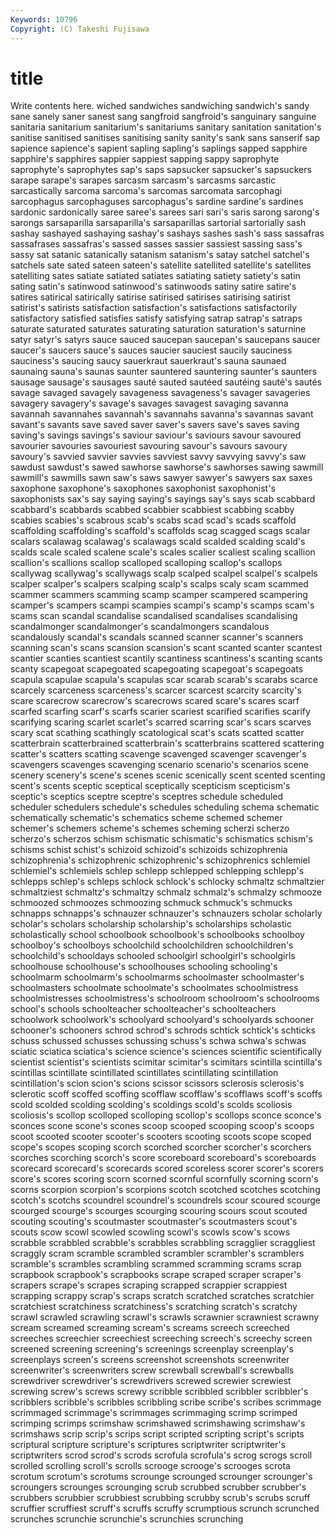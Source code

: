 ```yaml
---
Keywords: 10796 
Copyright: (C) Takeshi Fujisawa
---
```


# title

Write contents here.
wiched sandwiches sandwiching
sandwich's sandy sane sanely saner sanest sang sangfroid sangfroid's sanguinary
sanguine sanitaria sanitarium sanitarium's sanitariums sanitary sanitation sanitation's sanitise sanitised
sanitises sanitising sanity sanity's sank sans sanserif sap sapience sapience's
sapient sapling sapling's saplings sapped sapphire sapphire's sapphires sappier sappiest
sapping sappy saprophyte saprophyte's saprophytes sap's saps sapsucker sapsucker's sapsuckers
sarape sarape's sarapes sarcasm sarcasm's sarcasms sarcastic sarcastically sarcoma sarcoma's
sarcomas sarcomata sarcophagi sarcophagus sarcophaguses sarcophagus's sardine sardine's sardines sardonic
sardonically saree saree's sarees sari sari's saris sarong sarong's sarongs
sarsaparilla sarsaparilla's sarsaparillas sartorial sartorially sash sashay sashayed sashaying sashay's
sashays sashes sash's sass sassafras sassafrases sassafras's sassed sasses sassier
sassiest sassing sass's sassy sat satanic satanically satanism satanism's satay
satchel satchel's satchels sate sated sateen sateen's satellite satellited satellite's
satellites satelliting sates satiate satiated satiates satiating satiety satiety's satin
sating satin's satinwood satinwood's satinwoods satiny satire satire's satires satirical
satirically satirise satirised satirises satirising satirist satirist's satirists satisfaction satisfaction's
satisfactions satisfactorily satisfactory satisfied satisfies satisfy satisfying satrap satrap's satraps
saturate saturated saturates saturating saturation saturation's saturnine satyr satyr's satyrs
sauce sauced saucepan saucepan's saucepans saucer saucer's saucers sauce's sauces
saucier sauciest saucily sauciness sauciness's saucing saucy sauerkraut sauerkraut's sauna
saunaed saunaing sauna's saunas saunter sauntered sauntering saunter's saunters sausage
sausage's sausages sauté sauted sautéed sautéing sauté's sautés savage savaged
savagely savageness savageness's savager savageries savagery savagery's savage's savages savagest
savaging savanna savannah savannahes savannah's savannahs savanna's savannas savant savant's
savants save saved saver saver's savers save's saves saving saving's
savings savings's saviour saviour's saviours savour savoured savourier savouries savouriest
savouring savour's savours savoury savoury's savvied savvier savvies savviest savvy
savvying savvy's saw sawdust sawdust's sawed sawhorse sawhorse's sawhorses sawing
sawmill sawmill's sawmills sawn saw's saws sawyer sawyer's sawyers sax
saxes saxophone saxophone's saxophones saxophonist saxophonist's saxophonists sax's say saying
saying's sayings say's says scab scabbard scabbard's scabbards scabbed scabbier
scabbiest scabbing scabby scabies scabies's scabrous scab's scabs scad scad's
scads scaffold scaffolding scaffolding's scaffold's scaffolds scag scagged scags scalar
scalars scalawag scalawag's scalawags scald scalded scalding scald's scalds scale
scaled scalene scale's scales scalier scaliest scaling scallion scallion's scallions
scallop scalloped scalloping scallop's scallops scallywag scallywag's scallywags scalp scalped
scalpel scalpel's scalpels scalper scalper's scalpers scalping scalp's scalps scaly
scam scammed scammer scammers scamming scamp scamper scampered scampering scamper's
scampers scampi scampies scampi's scamp's scamps scam's scams scan scandal
scandalise scandalised scandalises scandalising scandalmonger scandalmonger's scandalmongers scandalous scandalously scandal's
scandals scanned scanner scanner's scanners scanning scan's scans scansion scansion's
scant scanted scanter scantest scantier scanties scantiest scantily scantiness scantiness's
scanting scants scanty scapegoat scapegoated scapegoating scapegoat's scapegoats scapula scapulae
scapula's scapulas scar scarab scarab's scarabs scarce scarcely scarceness scarceness's
scarcer scarcest scarcity scarcity's scare scarecrow scarecrow's scarecrows scared scare's
scares scarf scarfed scarfing scarf's scarfs scarier scariest scarified scarifies
scarify scarifying scaring scarlet scarlet's scarred scarring scar's scars scarves
scary scat scathing scathingly scatological scat's scats scatted scatter scatterbrain
scatterbrained scatterbrain's scatterbrains scattered scattering scatter's scatters scatting scavenge scavenged
scavenger scavenger's scavengers scavenges scavenging scenario scenario's scenarios scene scenery
scenery's scene's scenes scenic scenically scent scented scenting scent's scents
sceptic sceptical sceptically scepticism scepticism's sceptic's sceptics sceptre sceptre's sceptres
schedule scheduled scheduler schedulers schedule's schedules scheduling schema schematic schematically
schematic's schematics scheme schemed schemer schemer's schemers scheme's schemes scheming
scherzi scherzo scherzo's scherzos schism schismatic schismatic's schismatics schism's schisms
schist schist's schizoid schizoid's schizoids schizophrenia schizophrenia's schizophrenic schizophrenic's schizophrenics
schlemiel schlemiel's schlemiels schlep schlepp schlepped schlepping schlepp's schlepps schlep's
schleps schlock schlock's schlocky schmaltz schmaltzier schmaltziest schmaltz's schmaltzy schmalz
schmalz's schmalzy schmooze schmoozed schmoozes schmoozing schmuck schmuck's schmucks schnapps
schnapps's schnauzer schnauzer's schnauzers scholar scholarly scholar's scholars scholarship scholarship's
scholarships scholastic scholastically school schoolbook schoolbook's schoolbooks schoolboy schoolboy's schoolboys
schoolchild schoolchildren schoolchildren's schoolchild's schooldays schooled schoolgirl schoolgirl's schoolgirls schoolhouse
schoolhouse's schoolhouses schooling schooling's schoolmarm schoolmarm's schoolmarms schoolmaster schoolmaster's schoolmasters
schoolmate schoolmate's schoolmates schoolmistress schoolmistresses schoolmistress's schoolroom schoolroom's schoolrooms school's
schools schoolteacher schoolteacher's schoolteachers schoolwork schoolwork's schoolyard schoolyard's schoolyards schooner
schooner's schooners schrod schrod's schrods schtick schtick's schticks schuss schussed
schusses schussing schuss's schwa schwa's schwas sciatic sciatica sciatica's science
science's sciences scientific scientifically scientist scientist's scientists scimitar scimitar's scimitars
scintilla scintilla's scintillas scintillate scintillated scintillates scintillating scintillation scintillation's scion
scion's scions scissor scissors sclerosis sclerosis's sclerotic scoff scoffed scoffing
scofflaw scofflaw's scofflaws scoff's scoffs scold scolded scolding scolding's scoldings
scold's scolds scoliosis scoliosis's scollop scolloped scolloping scollop's scollops sconce
sconce's sconces scone scone's scones scoop scooped scooping scoop's scoops
scoot scooted scooter scooter's scooters scooting scoots scope scoped scope's
scopes scoping scorch scorched scorcher scorcher's scorchers scorches scorching scorch's
score scoreboard scoreboard's scoreboards scorecard scorecard's scorecards scored scoreless scorer
scorer's scorers score's scores scoring scorn scorned scornful scornfully scorning
scorn's scorns scorpion scorpion's scorpions scotch scotched scotches scotching scotch's
scotchs scoundrel scoundrel's scoundrels scour scoured scourge scourged scourge's scourges
scourging scouring scours scout scouted scouting scouting's scoutmaster scoutmaster's scoutmasters
scout's scouts scow scowl scowled scowling scowl's scowls scow's scows
scrabble scrabbled scrabble's scrabbles scrabbling scragglier scraggliest scraggly scram scramble
scrambled scrambler scrambler's scramblers scramble's scrambles scrambling scrammed scramming scrams
scrap scrapbook scrapbook's scrapbooks scrape scraped scraper scraper's scrapers scrape's
scrapes scraping scrapped scrappier scrappiest scrapping scrappy scrap's scraps scratch
scratched scratches scratchier scratchiest scratchiness scratchiness's scratching scratch's scratchy scrawl
scrawled scrawling scrawl's scrawls scrawnier scrawniest scrawny scream screamed screaming
scream's screams screech screeched screeches screechier screechiest screeching screech's screechy
screen screened screening screening's screenings screenplay screenplay's screenplays screen's screens
screenshot screenshots screenwriter screenwriter's screenwriters screw screwball screwball's screwballs screwdriver
screwdriver's screwdrivers screwed screwier screwiest screwing screw's screws screwy scribble
scribbled scribbler scribbler's scribblers scribble's scribbles scribbling scribe scribe's scribes
scrimmage scrimmaged scrimmage's scrimmages scrimmaging scrimp scrimped scrimping scrimps scrimshaw
scrimshawed scrimshawing scrimshaw's scrimshaws scrip scrip's scrips script scripted scripting
script's scripts scriptural scripture scripture's scriptures scriptwriter scriptwriter's scriptwriters scrod
scrod's scrods scrofula scrofula's scrog scrogs scroll scrolled scrolling scroll's
scrolls scrooge scrooge's scrooges scrota scrotum scrotum's scrotums scrounge scrounged
scrounger scrounger's scroungers scrounges scrounging scrub scrubbed scrubber scrubber's scrubbers
scrubbier scrubbiest scrubbing scrubby scrub's scrubs scruff scruffier scruffiest scruff's
scruffs scruffy scrumptious scrunch scrunched scrunches scrunchie scrunchie's scrunchies scrunching
